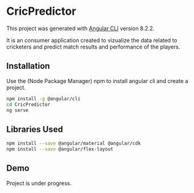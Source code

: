 # CricPredictor
This project was generated with [Angular CLI](https://github.com/angular/angular-cli) version 8.2.2.

It is an consumer application created to vizualize the data related to cricketers and predict match results and performance of the players.

## Installation
Use the  (Node Package Manager) npm to install angular cli and create a project.

```bash
npm install -g @angular/cli
cd CricPredictor
ng serve
```

## Libraries Used
```bash
npm install --save @angular/material @angular/cdk
npm install --save @angular/flex-layout 
```

## Demo

Project is under progress.
